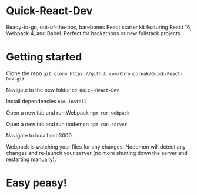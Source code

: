 # Quick-React-Dev
Ready-to-go, out-of-the-box, barebones React starter kit featuring React 16, Webpack 4, and Babel. Perfect for hackathons or new fullstack projects.

# Getting started

Clone the repo `git clone https://github.com/Chronobreak/Quick-React-Dev.git`

Navigate to the new folder `cd Quick-React-Dev`

Install dependencies `npm install`

Open a new tab and run Webpack `npm run webpack`

Open a new tab and run nodemon `npm run server`

Navigate to localhost:3000.

Webpack is watching your files for any changes. Nodemon will detect any changes and re-launch your server (no more shutting down the server and restarting manually).

# Easy peasy!
